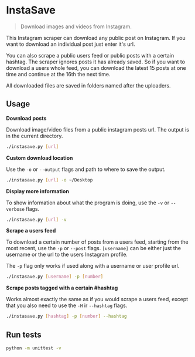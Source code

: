 # InstaSave

> Download images and videos from Instagram.

This Instagram scraper can download any public post on Instagram. If you want to download an individual post just enter it's url.

You can also scrape a public users feed or public posts with a certain hashtag. The scraper ignores posts it has already saved. So if you want to download a users whole feed, you can download the latest 15 posts at one time and continue at the 16th the next time.

All downloaded files are saved in folders named after the uploaders.

## Usage

**Download posts**

Download image/video files from a public instagram posts url. The output is in the current directory.

```sh
./instasave.py [url]
```

**Custom download location**

Use the `-o` or `--output` flags and path to where to save the output.

```sh
./instasave.py [url] -o ~/Desktop
```

**Display more information**

To show information about what the program is doing, use the `-v` or `--verbose` flags.

```sh
./instasave.py [url] -v
```

**Scrape a users feed**

To download a certain number of posts from a users feed, starting from the most recent, use the `-p` or `--post` flags. `[username]` can be either just the username or the url to the users Instagram profile.

The `-p` flag only works if used along with a username or user profile url.

```sh
./instasave.py [username] -p [number]
```

**Scrape posts tagged with a certain #hashtag**

Works almost exactly the same as if you would scrape a users feed, except that you also need to use the `-H` ir `--hashtag` flags.

```sh
./instasave.py [hashtag] -p [number] --hashtag
```

## Run tests

```sh
python -m unittest -v
```
